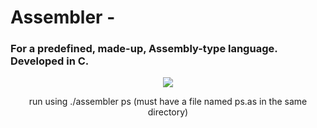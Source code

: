 <!DOCTYPE html>
<html>

<head>
  
<h1>Assembler - </h1>
<h3>For a predefined, made-up, Assembly-type language.<br>Developed in C.</h3>

</head>

<body>
<p align="center" width="100%">
<img style="margin-left: auto; margin-right: auto;" src="https://contribute.geeksforgeeks.org/wp-content/uploads/assem.png">
</p>

<p align="center">run using ./assembler ps (must have a file named ps.as in the same directory)</p>

</body>

</html>
